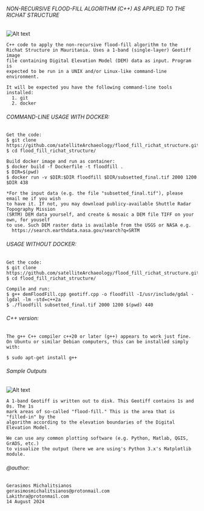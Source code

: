 ###### NON-RECURSIVE FLOOD-FILL ALGORITHM (C++) AS APPLIED TO THE RICHAT STRUCTURE

![Alt text](https://i.imgur.com/R4Fsi56.png)

    C++ code to apply the non-recursive flood-fill algorithm to the
    Richat Structure in Mauritania. Uses a 1-band (single-layer) Geotiff image
    file containing Digital Elevation Model (DEM) data as input. Program is 
    expected to be run in a UNIX and/or Linux-like command-line environment.

    It will be expected you have the following command-line tools installed:
      1. git
      2. docker
       
###### COMMAND-LINE USAGE WITH DOCKER:

    Get the code:
    $ git clone https://github.com/satelliteArchaeology/flood_fill_richat_structure.git
    $ cd flood_fill_richat_structure/

    Build docker image and run as container:
    $ docker build -f Dockerfile -t floodfill .
    $ DIR=$(pwd)
    $ docker run -v $DIR:$DIR floodfill $DIR/subsetted_final.tif 2000 1200 $DIR 438

    *For the input data (e.g. the file "subsetted_final.tif"), please email me if you wish
    to have it. If not, you may download publicy-available Shuttle Radar Topography Mission
    (SRTM) DEM data yourself, and create & mosaic a DEM file TIFF on your own, for youself
    to use. Such DEM raster data is available from the USGS or NASA e.g.
      https://search.earthdata.nasa.gov/search?q=SRTM

###### USAGE WITHOUT DOCKER:

    Get the code:
    $ git clone https://github.com/satelliteArchaeology/flood_fill_richat_structure.git
    $ cd flood_fill_richat_structure/

    Compile and run: 
    $ g++ demFloodFill.cpp geotiff.cpp -o floodfill -I/usr/include/gdal -lgdal -lm -std=c++2a
    $ ./floodfill subsetted_final.tif 2000 1200 $(pwd) 440
    
###### C++ version:
     
    The g++ C++ compiler c++20 or later (g++) appears to work just fine.
    On Ubuntu or similar Debian computers, this can be installed simply with:

    $ sudo apt-get install g++
       
###### Sample Outputs

![Alt text](https://i.imgur.com/1wvkGOe.png)

    A 1-band Geotiff is written out to disk. This Geotiff contains 1s and 0s. The 1s 
    mark areas of so-called "flood-fill." This is the area that is "filled-in" by the 
    algorithm according to the elevation boundaries of the Digital Elevation Model.

    We can use any common plotting software (e.g. Python, Matlab, QGIS, GrADS, etc.)
    to visualize the output (here we are using's Python 3.x's Matplotlib module.
        
###### @author: 
    Gerasimos Michalitsianos
    gerasimosmichalitsianos@protonmail.com
    Lakithra@protonmail.com
    14 August 2024
